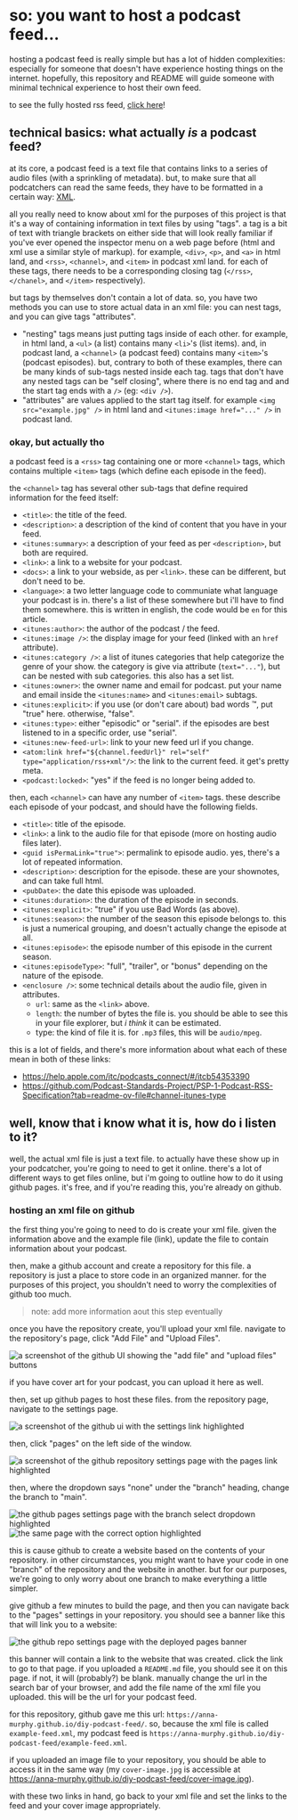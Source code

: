 # so: you want to host a podcast feed...

hosting a podcast feed is really simple but has a lot of hidden complexities: especially for someone that doesn't have experience hosting things on the internet. hopefully, this repository and README will guide someone with minimal technical experience to host their own feed.

to see the fully hosted rss feed, [click here](https://anna-murphy.github.io/diy-podcast-feed/example-feed.xml)!

## technical basics: what actually *is* a podcast feed?

at its core, a podcast feed is a text file that contains links to a series of audio files (with a sprinkling of metadata). but, to make sure that all podcatchers can read the same feeds, they have to be formatted in a certain way: [XML](https://en.wikipedia.org/wiki/XML).

all you really need to know about xml for the purposes of this project is that it's a way of containing information in text files by using "tags". a tag is a bit of text with triangle brackets on either side that will look really familiar if you've ever opened the inspector menu on a web page before (html and xml use a similar style of markup). for example, `<div>`, `<p>`, and `<a>` in html land, and `<rss>`, `<channel>`, and `<item>` in podcast xml land. for each of these tags, there needs to be a corresponding closing tag (`</rss>`, `</chanel>`, and `</item>` respectively). 

but tags by themselves don't contain a lot of data. so, you have two methods you can use to store actual data in an xml file: you can nest tags, and you can give tags "attributes". 

- "nesting" tags means just putting tags inside of each other. for example, in html land, a `<ul>` (a list) contains many `<li>`'s (list items). and, in podcast land, a `<channel>` (a podcast feed) contains many `<item>`'s (podcast episodes). but, contrary to both of these examples, there can be many kinds of sub-tags nested inside each tag. tags that don't have any nested tags can be "self closing", where there is no end tag and and the start tag ends with a `/>` (eg: `<div />`).
- "attributes" are values applied to the start tag itself. for example `<img src="example.jpg" />` in html land and `<itunes:image href="..." />` in podcast land. 

### okay, but actually tho

a podcast feed is a `<rss>` tag containing one or more `<channel>` tags, which contains multiple `<item>` tags (which define each episode in the feed).

the `<channel>` tag has several other sub-tags that define required information for the feed itself:

- `<title>`: the title of the feed.
- `<description>`: a description of the kind of content that you have in your feed.
- `<itunes:summary>`: a description of your feed as per `<description>`, but both are required.
- `<link>`: a link to a website for your podcast.
- `<docs>`: a link to your webside, as per `<link>`. these can be different, but don't need to be.
- `<language>`: a two letter language code to communiate what language your podcast is in. there's a list of these somewhere but i'll have to find them somewhere. this is written in english, the code would be `en` for this article.
- `<itunes:author>`: the author of the podcast / the feed.
- `<itunes:image />`: the display image for your feed (linked with an `href` attribute).
- `<itunes:category />`: a list of itunes categories that help categorize the genre of your show. the category is give via attribute (`text="..."`), but can be nested with sub categories. this also has a set list.
- `<itunes:owner>`: the owner name and email for podcast. put your name and email inside the `<itunes:name>` and `<itunes:email>` subtags.
- `<itunes:explicit>`: if you use (or don't care about) bad words :tm:,  put "true" here. otherwise, "false".
- `<itunes:type>`: either "episodic" or "serial". if the episodes are best listened to in a specific order, use "serial".
- `<itunes:new-feed-url>`: link to your new feed url if you change. 
- `<atom:link href="${channel.feedUrl}" rel="self" type="application/rss+xml"/>`: the link to the current feed. it get's pretty meta.
- `<podcast:locked>`: "yes" if the feed is no longer being added to. 

then, each `<channel>` can have any number of `<item>` tags. these describe each episode of your podcast, and should have the following fields. 

- `<title>`: title of the episode.
- `<link>`: a link to the audio file for that episode (more on hosting audio files later).
- `<guid isPermaLink="true">`: permalink to episode audio. yes, there's a lot of repeated information.
- `<description>`: description for the episode. these are your shownotes, and can take full html.
- `<pubDate>`: the date this episode was uploaded.
- `<itunes:duration>`: the duration of the episode in seconds. 
- `<itunes:explicit>`: "true" if you use Bad Words (as above).
- `<itunes:season>`: the number of the season this episode belongs to. this is just a numerical grouping, and doesn't actually change the episode at all.
- `<itunes:episode>`: the episode number of this episode in the current season. 
- `<itunes:episodeType>`: "full", "trailer", or "bonus" depending on the nature of the episode.
- `<enclosure />`: some technical details about the audio file, given in attributes.
  - `url`: same as the `<link>` above.
  - `length`: the number of bytes the file is. you should be able to see this in your file explorer, but *i think* it can be estimated.
  - type: the kind of file it is. for `.mp3` files, this will be `audio/mpeg`.

this is a lot of fields, and there's more information about what each of these mean in both of these links:
 - https://help.apple.com/itc/podcasts_connect/#/itcb54353390
 - https://github.com/Podcast-Standards-Project/PSP-1-Podcast-RSS-Specification?tab=readme-ov-file#channel-itunes-type

## well, know that i know what it is, how do i listen to it?

well, the actual xml file is just a text file. to actually have these show up in your podcatcher, you're going to need to get it online. there's a lot of different ways to get files online, but i'm going to outline how to do it using github pages. it's free, and if you're reading this, you're already on github.

### hosting an xml file on github

the first thing you're going to need to do is create your xml file. given the information above and the example file (link), update the file to contain information about your podcast.

then, make a github account and create a repository for this file. a repository is just a place to store code in an organized manner. for the purposes of this project, you shouldn't need to worry the complexities of github too much. 

> note: add more information aout this step eventually

once you have the repository create, you'll upload your xml file. navigate to the repository's page, click "Add File" and "Upload Files".

![a screenshot of the github UI showing the "add file" and "upload files" buttons](/images/00_upload_file.png)

if you have cover art for your podcast, you can upload it here as well.

then, set up github pages to host these files. from the repository page, navigate to the settings page.

![a screenshot of the github ui with the settings link highlighted](/images/01_github-main.png)

then, click "pages" on the left side of the window.

![a screenshot of the github repository settings page with the pages link highlighted](/images/02_github-settings-highlight-pages.png)

then, where the dropdown says "none" under the "branch" heading, change the branch to "main".

![the github pages settings page with the branch select dropdown highlighted](/images/03_github-settings-select-branch.png)
![the same page with the correct option highlighted](/images/04_github-pages-select-main.png)

this is cause github to create a website based on the contents of your repository. in other circumstances, you might want to have your code in one "branch" of the repository and the website in another. but for our purposes, we're going to only worry about one branch to make everything a little simpler.

give github a few minutes to build the page, and then you can navigate back to the "pages" settings in your repository. you should see a banner like this that will link you to a website:

![the github repo settings page with the deployed pages banner](/images/05_github_pages_deployed.png)

this banner will contain a link to the website that was created. click the link to go to that page. if you uploaded a `README.md` file, you should see it on this page. if not, it will (probably?) be blank. manually change the url in the search bar of your browser, and add the file name of the xml file you uploaded. this will be the url for your podcast feed. 

for this repository, github gave me this url: `https://anna-murphy.github.io/diy-podcast-feed/`. so, because the xml file is called `example-feed.xml`, my podcast feed is `https://anna-murphy.github.io/diy-podcast-feed/example-feed.xml`.

if you uploaded an image file to your repository, you should be able to access it in the same way (my `cover-image.jpg` is accessible at https://anna-murphy.github.io/diy-podcast-feed/cover-image.jpg).

with these two links in hand, go back to your xml file and set the links to the feed and your cover image appropriately. 